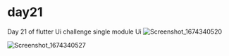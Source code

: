 # day21

Day 21 of flutter Ui challenge
single module Ui
![Screenshot_1674340520](https://user-images.githubusercontent.com/66890167/213889740-3896c1d6-354e-43ab-9a4a-fd65617a0f18.png)

![Screenshot_1674340527](https://user-images.githubusercontent.com/66890167/213889742-3dc72c23-c40c-4807-aa02-9d94f54fdc91.png)
